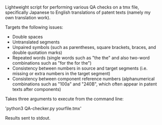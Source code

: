 Lightweight script for performing various QA checks on a tmx file, specifically Japanese to English translations of patent texts (namely my own translation work).

Targets the following issues:
  - Double spaces
  - Untranslated segments
  - Unpaired symbols (such as parentheses, square brackets, braces, and double quotation marks)
  - Repeated words (single words such as "the the" and also two-word combinations such as "for the for the")
  - Consistency between numbers in source and target segments (i.e. missing or extra numbers in the target segment)
  - Consistency between component reference numbers (alphanumerical combinations such as "100a" and "240B", which often appear in patent texts after components)

Takes three arguments to execute from the command line:

'python3 QA-checker.py yourfile.tmx'

Results sent to stdout.
